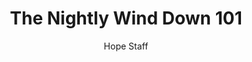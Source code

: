 ---
image: /assets/img/nwd/101_nwd_1john_1_5_b_erv.png
title: The Nightly Wind Down 101
number: 101
categories:
  - The Nightly Wind Down
author: Hope Staff
notes: The Nightly Wind Down 101
embed: >-
  EMBED_GOES_HERE
transcript: >-
  SOME LINES OF TEXT START HERE
---